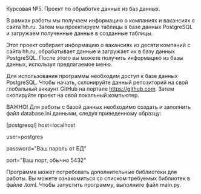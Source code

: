 Курсовая №5. Проект по обработке данных из баз данных.

В рамках работы мы получаем информацию о компаниях и вакансиях с сайта hh.ru. Затем мы проектируем таблицы в базе данных PostgreSQL и загружаем полученные данные в созданные таблицы.

Этот проект собирает информацию о вакансиях из десяти компаний с сайта hh.ru, обрабатывает данные и загружает их в базу данных PostgreSQL. После этого вы можете получить информацию из базы данных, используя предлагаемое меню.

Для использования программы необходим доступ к базе данных PostgreSQL. Чтобы начать, склонируйте данный репозиторий на свой глобальный аккаунт GitHub на портале https://github.com. Затем скопируйте проект на свой локальный компьютер. 

ВАЖНО! Для работы с базой данных необходимо создать и заполнить файл database.ini данными, следуя приведенному образцу:

[postgresql] 
host=localhost

user=postgres 

password="Ваш пароль от БД" 

port="Ваш порт, обычно 5432"


Программа может потребовать дополнительные библиотеки для работы. Вы можете ознакомиться со списком требуемых библиотек в файле .toml. Чтобы запустить программу, выполните файл main.py.